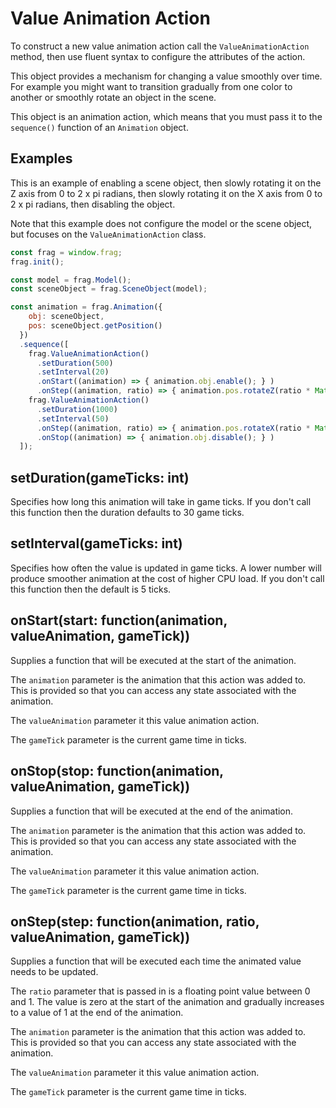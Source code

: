 # Value Animation Action
To construct a new value animation action call the `ValueAnimationAction` 
method, then use fluent syntax to configure the attributes of the action.

This object provides a mechanism for changing a value smoothly over time.
For example you might want to transition gradually from one color to another
or smoothly rotate an object in the scene.

This object is an animation action, which means that you must pass it
to the `sequence()` function of an `Animation` object.

## Examples
This is an example of enabling a scene object, then slowly rotating it on
the Z axis from 0 to 2 x pi radians, then slowly rotating it on the X axis
from 0 to 2 x pi radians, then disabling the object.

Note that this example does not configure the model or the scene object, but
focuses on the `ValueAnimationAction` class.

```javascript
const frag = window.frag;
frag.init();

const model = frag.Model();
const sceneObject = frag.SceneObject(model);

const animation = frag.Animation({ 
    obj: sceneObject, 
    pos: sceneObject.getPosition() 
  })
  .sequence([
    frag.ValueAnimationAction()
      .setDuration(500)
      .setInterval(20)
      .onStart((animation) => { animation.obj.enable(); } )
      .onStep((animation, ratio) => { animation.pos.rotateZ(ratio * Math.PI); }),
    frag.ValueAnimationAction()
      .setDuration(1000)
      .setInterval(50)
      .onStep((animation, ratio) => { animation.pos.rotateX(ratio * Math.PI); })
      .onStop((animation) => { animation.obj.disable(); } )
  ]);
```

## setDuration(gameTicks: int)
Specifies how long this animation will take in game ticks. If you don't call this
function then the duration defaults to 30 game ticks.

## setInterval(gameTicks: int)
Specifies how often the value is updated in game ticks. A lower number will produce
smoother animation at the cost of higher CPU load. If you don't call this function
then the default is 5 ticks.

## onStart(start: function(animation, valueAnimation, gameTick))
Supplies a function that will be executed at the start of the animation.

The `animation` parameter is the animation that this action was added to.
This is provided so that you can access any state associated with the animation.

The `valueAnimation` parameter it this value animation action.

The `gameTick` parameter is the current game time in ticks.

## onStop(stop: function(animation, valueAnimation, gameTick))
Supplies a function that will be executed at the end of the animation.

The `animation` parameter is the animation that this action was added to.
This is provided so that you can access any state associated with the animation.

The `valueAnimation` parameter it this value animation action.

The `gameTick` parameter is the current game time in ticks.

## onStep(step: function(animation, ratio, valueAnimation, gameTick))
Supplies a function that will be executed each time the animated value needs to
be updated.

The `ratio` parameter that is passed in is a floating point value 
between 0 and 1. The value is zero at the start of the animation and 
gradually increases to a value of 1 at the end of the animation.

The `animation` parameter is the animation that this action was added to.
This is provided so that you can access any state associated with the animation.

The `valueAnimation` parameter it this value animation action.

The `gameTick` parameter is the current game time in ticks.

